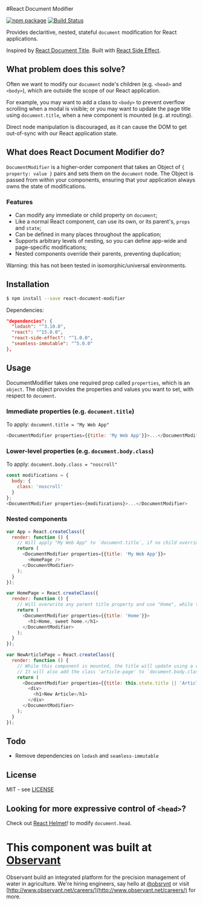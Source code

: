 #React Document Modifier

[![npm package](https://img.shields.io/npm/v/react-document-modifier.svg?style=flat-square)](https://www.npmjs.org/package/react-document-modifier)
[![Build Status](https://travis-ci.org/hadimichael/react-document-modifier.svg?branch=master)](https://travis-ci.org/hadimichael/react-document-modifier)

Provides declaritive, nested, stateful `document` modification for React applications.

Inspired by [React Document Title](https://github.com/gaearon/react-document-title). Built with [React Side Effect](https://github.com/gaearon/react-side-effect).

## What problem does this solve?

Often we want to modify our `document` node's children (e.g. `<head>` and `<body>`), which are outside the scope of our React application.

For example, you may want to add a class to `<body>` to prevent overflow scrolling when a modal is visible; or you may want to update the page title using `document.title`, when a new component is mounted (e.g. at routing).

Direct node manipulation is discouraged, as it can cause the DOM to get out-of-sync with our React application state.

## What does React Document Modifier do?

`DocumentModifier` is a higher-order component that takes an Object of `{ property: value }` pairs and sets them on the `document` node. The Object is passed from within your components, ensuring that your application always owns the state of modifications.

### Features

* Can modify any immediate or child property on `document`;
* Like a normal React component, can use its own, or its parent's, `props` and `state`;
* Can be defined in many places throughout the application;
* Supports arbitrary levels of nesting, so you can define app-wide and page-specific modifications;
* Nested components override their parents, preventing duplication;

Warning: this has not been tested in isomorphic/universal environments.

## Installation

```bash
$ npm install --save react-document-modifier
```

Dependencies: 

```json
"dependencies": {
  "lodash": "^3.10.0",
  "react": "^15.0.0",
  "react-side-effect": "^1.0.0",
  "seamless-immutable": "^5.0.0"
},
```

## Usage

DocumentModifier takes one required prop called `properties`, which is an `object`. The object provides the properties and values you want to set, with respect to `document`.

### Immediate properties (e.g. `document.title`)

To apply: `document.title = "My Web App"`

```javaScript
<DocumentModifier properties={{title: 'My Web App'}}>...</DocumentModifier>
```

### Lower-level properties (e.g. `document.body.class`)

To apply: `document.body.class = "noscroll"`

```javaScript
const modifications = {
  body: {
    class: 'noscroll'
  }
};
<DocumentModifier properties={modifications}>...</DocumentModifier>
```

### Nested components

```javascript
var App = React.createClass({
  render: function () {
    // Will apply "My Web App" to `document.title`, if no child overrides it
    return (
      <DocumentModifier properties={{title: 'My Web App'}}>
        <HomePage />
      </DocumentModifier>
    );
  }
});

var HomePage = React.createClass({
  render: function () {
    // Will overwrite any parent title property and use "Home", while this component is mounted
    return (
      <DocumentModifier properties={{title: 'Home'}}>
        <h1>Home, sweet home.</h1>
      </DocumentModifier>
    );
  }
});

var NewArticlePage = React.createClass({
  render: function () {
    // While this component is mounted, the title will update using a value from state
    // It will also add the class 'article-page' to `document.body.class`
    return (
      <DocumentModifier properties={{title: this.state.title || 'Article', body: {class: 'article-page'}}}>
        <div>
          <h1>New Article</h1>
        </div>
      </DocumentModifier>
    );
  }
});
```

## Todo

* Remove dependencies on `lodash` and `seamless-immutable`

## License

MIT - see [LICENSE](LICENSE)

## Looking for more expressive control of `<head>`?

Check out [React Helmet](https://github.com/nfl/react-helmet)! to modify `document.head`.

# This component was built at [Observant](http://www.observant.net)

Observant build an integrated platform for the precision management of water in agriculture. We're hiring engineers, say hello at [@obsrvnt](https://twitter.com/obsrvnt) or visit [http://www.observant.net/careers/](http://www.observant.net/careers/) for more.
